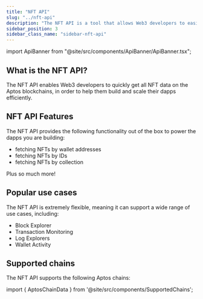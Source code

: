 ```yaml
---
title: "NFT API"
slug: "../nft-api"
description: "The NFT API is a tool that allows Web3 developers to easily access NFT data from Aptos blockchains."
sidebar_position: 3
sidebar_class_name: "sidebar-nft-api"
---
```


import ApiBanner from "@site/src/components/ApiBanner/ApiBanner.tsx";

<ApiBanner />

## What is the NFT API?

The NFT API enables Web3 developers to quickly get all NFT data on the Aptos blockchains, in order to help them build and scale their dapps efficiently.

## NFT API Features

The NFT API provides the following functionality out of the box to power the dapps you are building:

- fetching NFTs by wallet addresses
- fetching NFTs by IDs
- fetching NFTs by collection

Plus so much more!

## Popular use cases

The NFT API is extremely flexible, meaning it can support a wide range of use cases, including:

- Block Explorer
- Transaction Monitoring
- Log Explorers
- Wallet Activity

## Supported chains

The NFT API supports the following Aptos chains:

import { AptosChainData } from '@site/src/components/SupportedChains';

<AptosChainData/>
